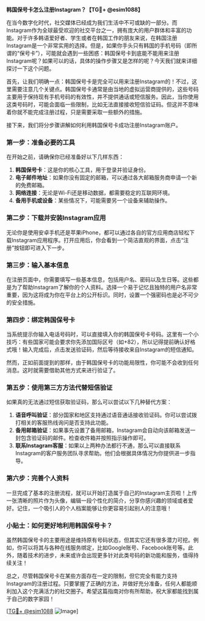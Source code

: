 **韩国保号卡怎么注册Instagram？【TG💪+ @esim1088】**

在当今数字化时代，社交媒体已经成为我们生活中不可或缺的一部分。而Instagram作为全球最受欢迎的社交平台之一，拥有庞大的用户群体和丰富的功能。对于许多韩语爱好者、学生或者在韩国工作的朋友来说，在韩国注册Instagram是一个非常实用的选择。但是，如果你手头只有韩国的手机号码（即所谓的“保号卡”），可能就会遇到一些困惑：韩国保号卡到底能不能用来注册Instagram呢？如果可以的话，具体的操作步骤又是怎样的呢？今天我们就来详细探讨一下这个问题。

首先，让我们明确一点：韩国保号卡是完全可以用来注册Instagram的！不过，这里需要注意几个关键点。韩国保号卡通常是由当地的虚拟运营商提供的，这些号码主要用于保持现有手机号码的有效性，并不提供通话或短信服务。因此，当你使用这类号码时，可能会面临一些限制，比如无法直接接收短信验证码。但这并不意味着你就不能完成注册过程，只是需要采取一些额外的措施。

接下来，我们将分步骤讲解如何利用韩国保号卡成功注册Instagram账户。

### 第一步：准备必要的工具

在开始之前，请确保你已经准备好以下几样东西：
1. **韩国保号卡**：这是你的核心工具，用于登录并验证身份。
2. **电子邮件地址**：如果你没有固定的邮箱，可以通过各大邮箱服务商申请一个新的免费邮箱。
3. **网络连接**：无论是Wi-Fi还是移动数据，都需要稳定的互联网环境。
4. **备用手机或设备**：某些情况下，可能需要另一个设备来辅助操作。

### 第二步：下载并安装Instagram应用

无论你是使用安卓手机还是苹果iPhone，都可以通过各自的官方应用商店轻松下载Instagram应用程序。打开应用后，你会看到一个简洁直观的界面，点击“注册”按钮即可进入下一步。

### 第三步：输入基本信息

在注册页面中，你需要填写一些基本信息，包括用户名、密码以及生日等。这些都是为了帮助Instagram了解你的个人资料。选择一个易于记忆且独特的用户名非常重要，因为这将成为你在平台上的公开标识。同时，设置一个强密码也是必不可少的安全措施。

### 第四步：绑定韩国保号卡

当系统提示你输入电话号码时，可以直接填入你的韩国保号卡号码。这里有一个小技巧：有些国家可能会要求你先添加国际区号（如+82），所以记得提前确认好格式哦！输入完成后，点击发送验证码，然后等待接收来自Instagram的短信通知。

然而，正如前面提到的那样，由于韩国保号卡的功能局限性，你可能不会收到任何消息。这时就需要借助其他方式来进行验证了。

### 第五步：使用第三方方法代替短信验证

如果真的无法通过短信获取验证码，那么可以尝试以下几种替代方案：
1. **语音呼叫验证**：部分国家和地区支持通过语音通话接收验证码。你可以尝试拨打相关的客服热线询问是否支持此功能。
2. **备用邮箱验证**：如果事先设置了备用邮箱，Instagram会自动向该邮箱发送一封包含验证码的邮件。检查收件箱并按照指示操作即可。
3. **联系Instagram客服**：如果以上两种办法都行不通，那么可以直接联系Instagram的客户服务团队寻求帮助。他们会根据具体情况为你提供进一步指导。

### 第六步：完善个人资料

一旦完成了基本的注册流程，就可以开始打造属于自己的Instagram主页啦！上传一张清晰的照片作为头像，编辑一段个性化的简介，分享你感兴趣的领域或者爱好。记住，一个吸引人的个人档案能够让你更容易引起别人的注意哦！

### 小贴士：如何更好地利用韩国保号卡？

虽然韩国保号卡的主要用途是维持原有号码状态，但其实它还有很多潜力可挖。例如，你可以将其与各种在线服务绑定，比如Google账号、Facebook账号等。此外，随着技术的进步，未来或许会出现更多针对此类号码的新功能和服务，值得持续关注！

总之，尽管韩国保号卡在某些方面存在一定的限制，但它完全有能力支持Instagram的注册过程。只要掌握了正确的方法，并做好充分准备，任何人都能顺利加入这个充满活力的社交圈子。希望这篇指南对你有所帮助，祝大家都能找到属于自己的数字家园！

[[TG💪+ @esim1088](https://t.me/s/esim1088) ![Image](https://i.postimg.cc/4NQfJmqS/Snipaste-2025-05-13-00-14-12.png)]